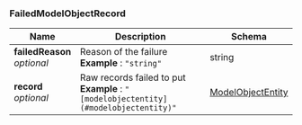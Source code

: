 
<a name="failedmodelobjectrecord"></a>
### FailedModelObjectRecord

|Name|Description|Schema|
|---|---|---|
|**failedReason**  <br>*optional*|Reason of the failure  <br>**Example** : `"string"`|string|
|**record**  <br>*optional*|Raw records failed to put  <br>**Example** : `"[modelobjectentity](#modelobjectentity)"`|[ModelObjectEntity](ModelObjectEntity.md#modelobjectentity)|



